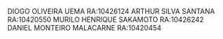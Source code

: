 DIOGO OLIVEIRA UEMA           RA:10426124
ARTHUR SILVA SANTANA          RA:10420550
MURILO HENRIQUE SAKAMOTO      RA:10426242  
DANIEL MONTEIRO MALACARNE     RA:10420454


